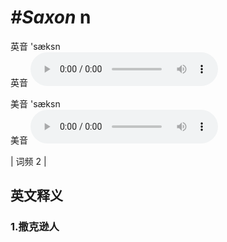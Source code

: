 # ***\#Saxon*** n
英音 'sæksn  
英音
<audio src="./media/Saxon1.aac" controls="controls"></audio>

美音 'sæksn  
美音
<audio src="./media/Saxon2.aac" controls="controls"></audio>



| 词频 2 |  

英文释义
---
### 1.**撒克逊人**  


